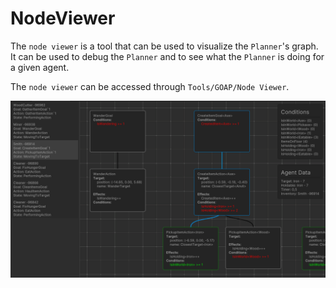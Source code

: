 ﻿# NodeViewer
The `node viewer` is a tool that can be used to visualize the `Planner`'s graph. It can be used to debug the `Planner` and to see what the `Planner` is doing for a given agent.

The `node viewer` can be accessed through `Tools/GOAP/Node Viewer`.

![Screenshot of NodeViewer](../images/goap-viewer.png)
